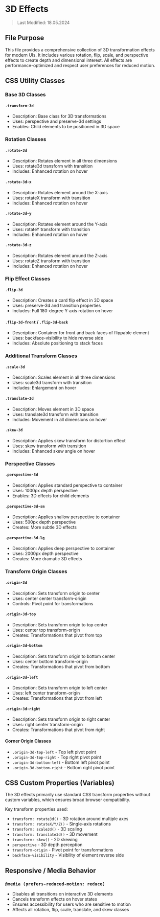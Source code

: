 # 3D Effects
> Last Modified: 18.05.2024

## File Purpose

This file provides a comprehensive collection of 3D transformation effects for modern UIs. It includes various rotation, flip, scale, and perspective effects to create depth and dimensional interest. All effects are performance-optimized and respect user preferences for reduced motion.

## CSS Utility Classes

### Base 3D Classes

#### `.transform-3d`
- Description: Base class for 3D transformations
- Uses: perspective and preserve-3d settings
- Enables: Child elements to be positioned in 3D space

### Rotation Classes

#### `.rotate-3d`
- Description: Rotates element in all three dimensions
- Uses: rotate3d transform with transition
- Includes: Enhanced rotation on hover

#### `.rotate-3d-x`
- Description: Rotates element around the X-axis
- Uses: rotateX transform with transition
- Includes: Enhanced rotation on hover

#### `.rotate-3d-y`
- Description: Rotates element around the Y-axis
- Uses: rotateY transform with transition
- Includes: Enhanced rotation on hover

#### `.rotate-3d-z`
- Description: Rotates element around the Z-axis
- Uses: rotateZ transform with transition
- Includes: Enhanced rotation on hover

### Flip Effect Classes

#### `.flip-3d`
- Description: Creates a card flip effect in 3D space
- Uses: preserve-3d and transition properties
- Includes: Full 180-degree Y-axis rotation on hover

#### `.flip-3d-front` / `.flip-3d-back`
- Description: Container for front and back faces of flippable element
- Uses: backface-visibility to hide reverse side
- Includes: Absolute positioning to stack faces

### Additional Transform Classes

#### `.scale-3d`
- Description: Scales element in all three dimensions
- Uses: scale3d transform with transition
- Includes: Enlargement on hover

#### `.translate-3d`
- Description: Moves element in 3D space
- Uses: translate3d transform with transition
- Includes: Movement in all dimensions on hover

#### `.skew-3d`
- Description: Applies skew transform for distortion effect
- Uses: skew transform with transition
- Includes: Enhanced skew angle on hover

### Perspective Classes

#### `.perspective-3d`
- Description: Applies standard perspective to container
- Uses: 1000px depth perspective
- Enables: 3D effects for child elements

#### `.perspective-3d-sm`
- Description: Applies shallow perspective to container
- Uses: 500px depth perspective
- Creates: More subtle 3D effects

#### `.perspective-3d-lg`
- Description: Applies deep perspective to container
- Uses: 2000px depth perspective
- Creates: More dramatic 3D effects

### Transform Origin Classes

#### `.origin-3d`
- Description: Sets transform origin to center
- Uses: center center transform-origin
- Controls: Pivot point for transformations

#### `.origin-3d-top`
- Description: Sets transform origin to top center
- Uses: center top transform-origin
- Creates: Transformations that pivot from top

#### `.origin-3d-bottom`
- Description: Sets transform origin to bottom center
- Uses: center bottom transform-origin
- Creates: Transformations that pivot from bottom

#### `.origin-3d-left`
- Description: Sets transform origin to left center
- Uses: left center transform-origin
- Creates: Transformations that pivot from left

#### `.origin-3d-right`
- Description: Sets transform origin to right center
- Uses: right center transform-origin
- Creates: Transformations that pivot from right

#### Corner Origin Classes
- `.origin-3d-top-left` - Top left pivot point
- `.origin-3d-top-right` - Top right pivot point
- `.origin-3d-bottom-left` - Bottom left pivot point
- `.origin-3d-bottom-right` - Bottom right pivot point

## CSS Custom Properties (Variables)

The 3D effects primarily use standard CSS transform properties without custom variables, which ensures broad browser compatibility.

Key transform properties used:
- `transform: rotate3d()` - 3D rotation around multiple axes
- `transform: rotateX/Y/Z()` - Single-axis rotations
- `transform: scale3d()` - 3D scaling
- `transform: translate3d()` - 3D movement
- `transform: skew()` - 2D skewing
- `perspective` - 3D depth perception
- `transform-origin` - Pivot point for transformations
- `backface-visibility` - Visibility of element reverse side

## Responsive / Media Behavior

### `@media (prefers-reduced-motion: reduce)`
- Disables all transitions on interactive 3D elements
- Cancels transform effects on hover states
- Ensures accessibility for users who are sensitive to motion
- Affects all rotation, flip, scale, translate, and skew classes 